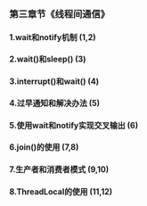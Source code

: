 ### 第三章节《线程间通信》
#### 1.wait和notify机制  (1,2)
#### 2.wait()和sleep()  (3)
#### 3.interrupt()和wait()  (4)
#### 4.过早通知和解决办法  (5)
#### 5.使用wait和notify实现交叉输出  (6)
#### 6.join()的使用  (7,8)
#### 7.生产者和消费者模式  (9,10)
#### 8.ThreadLocal的使用  (11,12)
